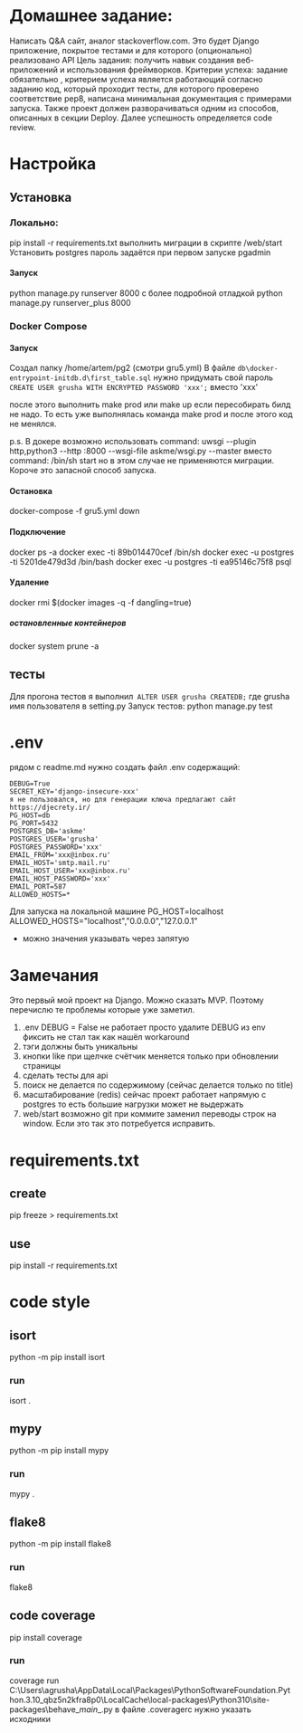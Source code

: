 # Домашнее задание:
Написать Q&A сайт, аналог stackoverflow.com. Это будет Django приложение, 
покрытое тестами и для которого (опционально) реализовано API
Цель задания: получить навык создания веб-приложений и использования фреймворков.
Критерии успеха: задание
обязательно
, критерием успеха является работающий согласно заданию код, который 
проходит тесты, для которого проверено соответствие pep8, написана 
минимальная документация с примерами запуска.
Также проект должен разворачиваться одним из способов, описанных в секции 
Deploy. Далее успешность определяется code review.

# Настройка
## Установка 
### Локально:
pip install -r requirements.txt
выполнить миграции в скрипте /web/start
Установить postgres
пароль задаётся при первом запуске pgadmin

#### Запуск
python manage.py runserver 8000
c более подробной отладкой
python manage.py runserver_plus 8000

### Docker Compose
#### Запуск
Создал папку /home/artem/pg2 (смотри gru5.yml)
В файле ```db\docker-entrypoint-initdb.d\first_table.sql```
нужно придумать свой пароль ```
CREATE USER grusha WITH ENCRYPTED PASSWORD 'xxx';```
вместо 'xxx'

после этого выполнить 
make prod
или
make up
если пересобирать билд не надо. То есть уже выполнялась команда
make prod
и после этого код не менялся.

p.s.
В докере возможно использовать
command: uwsgi --plugin http,python3 --http :8000 --wsgi-file askme/wsgi.py --master
вместо 
command: /bin/sh start
но в этом случае не применяются миграции. Короче это запасной способ запуска.

#### Остановка
docker-compose -f gru5.yml down

#### Подключение
docker ps -a
docker exec -ti 89b014470cef /bin/sh
docker exec -u postgres -ti 5201de479d3d /bin/bash
docker exec -u postgres -ti ea95146c75f8 psql

#### Удаление
docker rmi $(docker images -q -f dangling=true)
##### остановленные контейнеров
docker system prune -a

## тесты
Для прогона тестов я выполнил```
ALTER USER grusha CREATEDB;```
где grusha имя пользователя в setting.py
Запуск тестов:
python manage.py test

# .env
рядом с readme.md нужно создать файл .env
содержащий:
```
DEBUG=True
SECRET_KEY='django-insecure-xxx'
я не пользовался, но для генерации ключа предлагают сайт https://djecrety.ir/
PG_HOST=db
PG_PORT=5432
POSTGRES_DB='askme'
POSTGRES_USER='grusha'
POSTGRES_PASSWORD='xxx'
EMAIL_FROM='xxx@inbox.ru'
EMAIL_HOST='smtp.mail.ru'
EMAIL_HOST_USER='xxx@inbox.ru'
EMAIL_HOST_PASSWORD='xxx'
EMAIL_PORT=587
ALLOWED_HOSTS=*
```
Для запуска на локальной машине
PG_HOST=localhost
ALLOWED_HOSTS="localhost","0.0.0.0","127.0.0.1"
- можно значения указывать через запятую

# Замечания
Это первый мой проект на Django. Можно сказать MVP.
Поэтому перечислю те проблемы которые уже заметил.
1. .env 
DEBUG = False не работает 
просто удалите DEBUG из env
фиксить не стал так как нашёл workaround
2. тэги должны быть уникальны 
3. кнопки like при щелчке счётчик меняется только при обновлении страницы
4. сделать тесты для api 
5. поиск не делается по содержимому (сейчас делается только по title)
6. масштабирование (redis) сейчас проект работает напрямую с postgres
то есть большие нагрузки может не выдержать
7. web/start возможно git при коммите заменил переводы строк на window. Если это так это потребуется исправить.


# requirements.txt
## create
pip freeze > requirements.txt
## use
pip install -r requirements.txt

# code style
## isort
python -m pip install isort
### run 
isort .
## mypy
python -m pip install mypy
### run 
mypy .
## flake8
python -m pip install flake8
### run
flake8
## code coverage
pip install coverage
### run
coverage run C:\Users\agrusha\AppData\Local\Packages\PythonSoftwareFoundation.Python.3.10_qbz5n2kfra8p0\LocalCache\local-packages\Python310\site-packages\behave\__main__.py
в файле .coveragerc нужно указать исходники